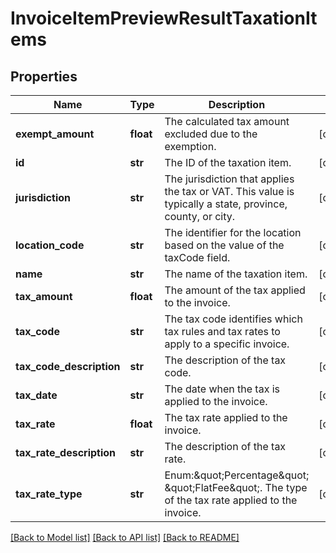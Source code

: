 # InvoiceItemPreviewResultTaxationItems

## Properties
Name | Type | Description | Notes
------------ | ------------- | ------------- | -------------
**exempt_amount** | **float** | The calculated tax amount excluded due to the exemption.  | [optional] 
**id** | **str** | The ID of the taxation item.  | [optional] 
**jurisdiction** | **str** | The jurisdiction that applies the tax or VAT. This value is typically a state, province, county, or city.  | [optional] 
**location_code** | **str** | The identifier for the location based on the value of the taxCode field.  | [optional] 
**name** | **str** | The name of the taxation item.  | [optional] 
**tax_amount** | **float** | The amount of the tax applied to the invoice.  | [optional] 
**tax_code** | **str** | The tax code identifies which tax rules and tax rates to apply to a specific invoice.  | [optional] 
**tax_code_description** | **str** | The description of the tax code.  | [optional] 
**tax_date** | **str** | The date when the tax is applied to the invoice.  | [optional] 
**tax_rate** | **float** | The tax rate applied to the invoice.  | [optional] 
**tax_rate_description** | **str** | The description of the tax rate.  | [optional] 
**tax_rate_type** | **str** | Enum:\&quot;Percentage\&quot; \&quot;FlatFee\&quot;. The type of the tax rate applied to the invoice.  | [optional] 

[[Back to Model list]](../README.md#documentation-for-models) [[Back to API list]](../README.md#documentation-for-api-endpoints) [[Back to README]](../README.md)


